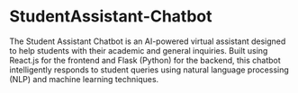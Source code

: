 # StudentAssistant-Chatbot
The Student Assistant Chatbot is an AI-powered virtual assistant designed to help students with their academic and general inquiries. Built using React.js for the frontend and Flask (Python) for the backend, this chatbot intelligently responds to student queries using natural language processing (NLP) and machine learning techniques.
